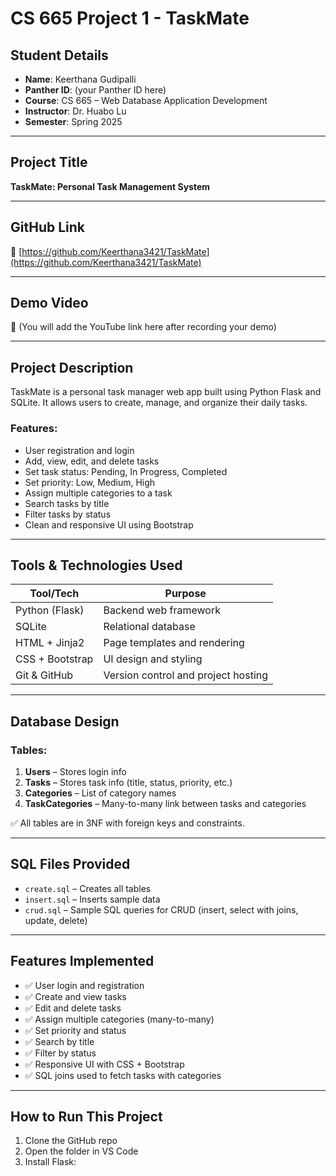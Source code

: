 # CS 665 Project 1 - TaskMate

## Student Details

- **Name**: Keerthana Gudipalli  
- **Panther ID**: (your Panther ID here)  
- **Course**: CS 665 – Web Database Application Development  
- **Instructor**: Dr. Huabo Lu  
- **Semester**: Spring 2025  

---

## Project Title

**TaskMate: Personal Task Management System**

---

## GitHub Link

🔗 [https://github.com/Keerthana3421/TaskMate](https://github.com/Keerthana3421/TaskMate)

---

## Demo Video

🎥 (You will add the YouTube link here after recording your demo)

---

## Project Description

TaskMate is a personal task manager web app built using Python Flask and SQLite. It allows users to create, manage, and organize their daily tasks.

### Features:
- User registration and login
- Add, view, edit, and delete tasks
- Set task status: Pending, In Progress, Completed
- Set priority: Low, Medium, High
- Assign multiple categories to a task
- Search tasks by title
- Filter tasks by status
- Clean and responsive UI using Bootstrap

---

## Tools & Technologies Used

| Tool/Tech       | Purpose                          |
|------------------|----------------------------------|
| Python (Flask)   | Backend web framework            |
| SQLite           | Relational database              |
| HTML + Jinja2    | Page templates and rendering     |
| CSS + Bootstrap  | UI design and styling            |
| Git & GitHub     | Version control and project hosting |

---

## Database Design

### Tables:
1. **Users** – Stores login info  
2. **Tasks** – Stores task info (title, status, priority, etc.)  
3. **Categories** – List of category names  
4. **TaskCategories** – Many-to-many link between tasks and categories

✅ All tables are in 3NF with foreign keys and constraints.

---

## SQL Files Provided

- `create.sql` – Creates all tables  
- `insert.sql` – Inserts sample data  
- `crud.sql` – Sample SQL queries for CRUD (insert, select with joins, update, delete)

---

## Features Implemented

- ✅ User login and registration  
- ✅ Create and view tasks  
- ✅ Edit and delete tasks  
- ✅ Assign multiple categories (many-to-many)  
- ✅ Set priority and status  
- ✅ Search by title  
- ✅ Filter by status  
- ✅ Responsive UI with CSS + Bootstrap  
- ✅ SQL joins used to fetch tasks with categories

---

## How to Run This Project

1. Clone the GitHub repo  
2. Open the folder in VS Code  
3. Install Flask:
